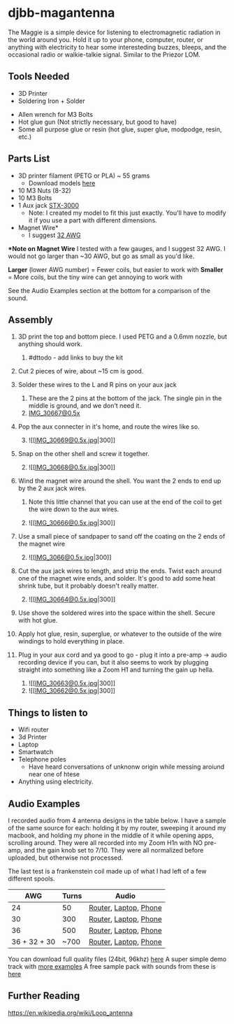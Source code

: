 # djbb-magantenna
The Maggie is a simple device for listening to electromagnetic radiation in the world around you. Hold it up to your phone, computer, router, or anything with electricity to hear some interesteding buzzes, bleeps, and the occasional radio or walkie-talkie signal. Similar to the Priezor LOM.

## Tools Needed
- 3D Printer
- Soldering Iron + Solder
* Allen wrench for M3 Bolts
* Hot glue gun (Not strictly necessary, but good to have)
* Some all purpose glue or resin (hot glue, super glue, modpodge, resin, etc.)

## Parts List
* 3D printer filament (PETG or PLA) ~ 55 grams
	* Download models [here](https://www.printables.com/model/188988-djbb-maggie-passive-magloop-antenna-for-sound-desi)
* 10 M3 Nuts (8-32)
* 10 M3 Bolts
* 1 Aux jack [STX-3000](https://www.digikey.com/en/products/detail/kycon-inc/STX-3000/9975995)
	* Note: I created my model to fit this just exactly. You'll have to modify it if you use a part with different dimensions.
* Magnet Wire*
	* I suggest [32 AWG](https://www.amazon.com/dp/B07J9PM312?psc=1&ref=ppx_yo2ov_dt_b_product_details)


**\*Note on Magnet Wire**
I tested with a few gauges, and I suggest 32 AWG. I would not go larger than ~30 AWG, but go as small as you'd like.

**Larger** (lower AWG number) = Fewer coils, but easier to work with
**Smaller** = More coils, but the tiny wire can get annoying to work with

See the Audio Examples section at the bottom for a comparison of the sound.

## Assembly
1. 3D print the top and bottom piece. I used PETG and a 0.6mm nozzle, but anything should work. 
	1. #dttodo - add links to buy the kit
2. Cut 2 pieces of wire, about ~15 cm is good. 
3. Solder these wires to the L and R pins on your aux jack
	1. These are the 2 pins at the bottom of the jack. The single pin in the middle is ground, and we don't need it.
	2. IMG_30667@0.5x

4. Pop the aux connecter in it's home, and route the wires like so. 

	3. ![[IMG_30669@0.5x.jpg|300]]


6. Snap on the other shell and screw it together.
	
	2. ![[IMG_30668@0.5x.jpg|300]]


8. Wind the magnet wire around the shell. You want the 2 ends to end up by the 2 aux jack wires.
	1. Note this little channel that you can use at the end of the coil to get the wire down to the aux wires. 
	
	3. ![[IMG_30666@0.5x.jpg|300]]


8. Use a small piece of sandpaper to sand off the coating on the 2 ends of the magnet wire
	
	2. ![[IMG_3066@0.5x.jpg|300]]


10. Cut the aux jack wires to length, and strip the ends. Twist each around one of the magnet wire ends, and solder. It's good to add some heat shrink tube, but it probably doesn't really matter.
	
	2. ![[IMG_30664@0.5x.jpg|300]]


12. Use shove the soldered wires into the space within the shell. Secure with hot glue.
13. Apply hot glue, resin, superglue, or whatever to the outside of the wire windings to hold everything in place.
14. Plug in your aux cord and ya good to go - plug it into a pre-amp -> audio recording device if you can, but it also seems to work by plugging straight into something like a Zoom H1 and turning the gain up hella.

	1. ![[IMG_30663@0.5x.jpg|300]]
	2. ![[IMG_30662@0.5x.jpg|300]]


## Things to listen to
- Wifi router
- 3d Printer
- Laptop 
- Smartwatch
- Telephone poles
	- Have heard conversations of unknonw origin while messing aroiund near one of htese
- Anything using electricity. 

## Audio Examples
I recorded audio from 4 antenna designs in the table below. I have a sample of the same source for each: holding it by my router, sweeping it around my macbook, and holding my phone in the middle of it while opening apps, scrolling around. They were all recorded into my Zoom H1n with NO pre-amp, and the gain knob set to 7/10. They were all normalized before uploaded, but otherwise not processed.

The last test is a frankenstein coil made up of what I had left of a few different spools.

| AWG   | Turns | Audio                                                                                                                                                                                                                                                                                                                                                                                                                                                                                                                                                                                        |
| ----- | ----- | ----------------------------------------------------------------------------------------------------------------------------------------------------------------------------------------------------------------------------------------------------------------------------------------------------------------------------------------------------------------------------------------------------------------------------------------------------------------------------------------------------------------------------------------------------------------------------------------------- |
| 24    | 50   | [Router](https://soundcloud.com/tbl_records/24-awg-50-turn-router?in=tbl_records/sets/djbb-maggie-antenna-audio-examples&utm_source=clipboard&utm_medium=text&utm_campaign=social_sharing), [Laptop](https://soundcloud.com/tbl_records/24-awg-50-turn-router-laptop?in=tbl_records/sets/djbb-maggie-antenna-audio-examples&utm_source=clipboard&utm_medium=text&utm_campaign=social_sharing), [Phone](https://soundcloud.com/tbl_records/24-awg-50-turn-router-iphone?in=tbl_records/sets/djbb-maggie-antenna-audio-examples&utm_source=clipboard&utm_medium=text&utm_campaign=social_sharing) |
| 30    | 300   | [Router](https://soundcloud.com/tbl_records/30-awg-300-turn-router?in=tbl_records/sets/djbb-maggie-antenna-audio-examples&utm_source=clipboard&utm_medium=text&utm_campaign=social_sharing), [Laptop](https://soundcloud.com/tbl_records/30-awg-300-turn-laptop?in=tbl_records/sets/djbb-maggie-antenna-audio-examples&utm_source=clipboard&utm_medium=text&utm_campaign=social_sharing), [Phone](https://soundcloud.com/tbl_records/30-awg-300-turn-iphone?in=tbl_records/sets/djbb-maggie-antenna-audio-examples&utm_source=clipboard&utm_medium=text&utm_campaign=social_sharing)                                                                                                                                                                                                                                                                                                                                                                                                                                                                                                                         |
| 36    | 500    | [Router](https://soundcloud.com/tbl_records/36-awg-500-turn-router?in=tbl_records/sets/djbb-maggie-antenna-audio-examples&utm_source=clipboard&utm_medium=text&utm_campaign=social_sharing), [Laptop](https://soundcloud.com/tbl_records/36-awg-500-turn-laptop?in=tbl_records/sets/djbb-maggie-antenna-audio-examples&utm_source=clipboard&utm_medium=text&utm_campaign=social_sharing), [Phone](https://soundcloud.com/tbl_records/36-awg-500-turn-iphone?in=tbl_records/sets/djbb-maggie-antenna-audio-examples&utm_source=clipboard&utm_medium=text&utm_campaign=social_sharing)                                                                                                                                                                                                                                                                                                                                                                                                                                                                                                                        |
| 36 + 32 + 30 | ~700  | [Router](https://soundcloud.com/tbl_records/36-32-30-awg-700-turn-router?in=tbl_records/sets/djbb-maggie-antenna-audio-examples&utm_source=clipboard&utm_medium=text&utm_campaign=social_sharing), [Laptop](https://soundcloud.com/tbl_records/36-32-30-awg-700-turn-laptop?in=tbl_records/sets/djbb-maggie-antenna-audio-examples&utm_source=clipboard&utm_medium=text&utm_campaign=social_sharing), [Phone](https://soundcloud.com/tbl_records/36-awg-500-turn-iphone?in=tbl_records/sets/djbb-maggie-antenna-audio-examples&utm_source=clipboard&utm_medium=text&utm_campaign=social_sharing)                                                                                                                                                                                                                                                                                                                                                                                                                                                                                                                          |

You can download full quality files (24bit, 96khz) [here](https://drive.google.com/drive/folders/1w1TxuPjWD8JwOcv8hpStXqV5O0cpeXMa?usp=sharing)
A super simple demo track with [more examples](https://soundcloud.com/tbl_records/djbb-emag-sample-pack)
A free sample pack with sounds from these is [here](https://www.djbajablast.com/sample-pack/emagsfx1)

## Further Reading

https://en.wikipedia.org/wiki/Loop_antenna
